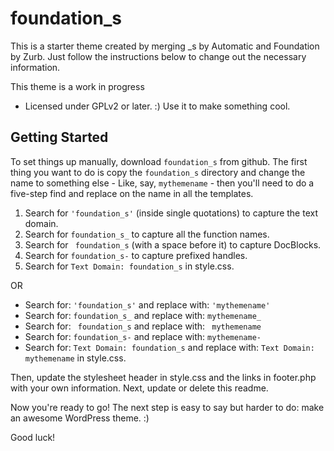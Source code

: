 foundation_s
===

This is a starter theme created by merging _s by Automatic and Foundation by Zurb. Just follow the instructions below to change out the necessary information.

This theme is a work in progress 

* Licensed under GPLv2 or later. :) Use it to make something cool.

Getting Started
---------------

To set things up manually, download `foundation_s` from github. The first thing you want to do is copy the `foundation_s` directory and change the name to something else - Like, say, `mythemename` - then you'll need to do a five-step find and replace on the name in all the templates.

1. Search for `'foundation_s'` (inside single quotations) to capture the text domain.
2. Search for `foundation_s_` to capture all the function names.
3. Search for <code>&nbsp;foundation_s</code> (with a space before it) to capture DocBlocks.
4. Search for `foundation_s-` to capture prefixed handles.
5. Search for `Text Domain: foundation_s` in style.css.

OR

* Search for: `'foundation_s'` and replace with: `'mythemename'`
* Search for: `foundation_s_` and replace with: `mythemename_`
* Search for: <code>&nbsp;foundation_s</code> and replace with: <code>&nbsp;mythemename</code>
* Search for: `foundation_s-` and replace with: `mythemename-`
* Search for: `Text Domain: foundation_s` and replace with: `Text Domain: mythemename` in style.css.

Then, update the stylesheet header in style.css and the links in footer.php with your own information. Next, update or delete this readme.

Now you're ready to go! The next step is easy to say but harder to do: make an awesome WordPress theme. :)

Good luck!
